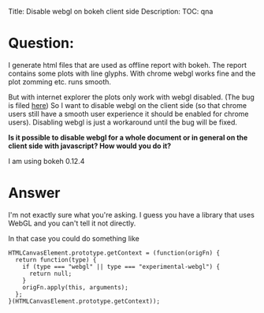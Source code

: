 Title: Disable webgl on bokeh client side
Description:
TOC: qna

# Question:

I generate html files that are used as offline report with bokeh. The report contains some plots with line glyphs. With chrome webgl works fine and the plot zomming etc. runs smooth.

But with internet explorer the plots only work with webgl disabled. (The bug is filed [here][1]) So I want to disable webgl on the client side (so that chrome users still have a smooth user experience it should be enabled for chrome users). Disabling webgl is just a workaround until the bug will be fixed. 

**Is it possible to disable webgl for a whole document or in general on the client side with javascript? How would you do it?**

I am using bokeh 0.12.4 


  [1]: https://github.com/bokeh/bokeh/issues/5117

# Answer

I'm not exactly sure what you're asking. I guess you have a library that uses WebGL and you can't tell it not directly.

In that case you could do something like

    HTMLCanvasElement.prototype.getContext = (function(origFn) {
      return function(type) {
        if (type === "webgl" || type === "experimental-webgl") {
          return null;
        }
        origFn.apply(this, arguments);
      };
    }(HTMLCanvasElement.prototype.getContext));

